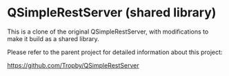 # QSimpleRestServer (shared library)

This is a clone of the original QSimpleRestServer, with modifications to make it build as a shared library.

Please refer to the parent project for detailed information about this project:

https://github.com/Tropby/QSimpleRestServer
